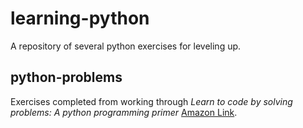 # learning-python
A repository of several python exercises for leveling up.

## python-problems
Exercises completed from working through _Learn to code by solving problems: A python programming primer_ [Amazon Link](https://www.amazon.com/Learn-Code-Solving-Problems-Python-Based-ebook/dp/B08FH92YL8).
